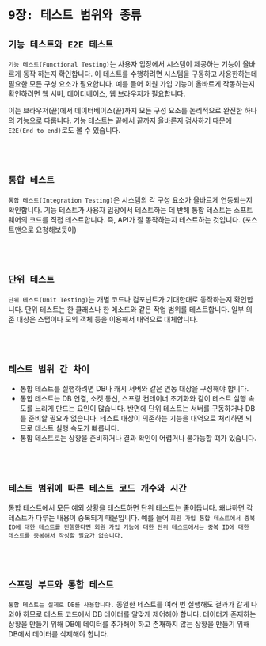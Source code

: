 # `9장: 테스트 범위와 종류`

## `기능 테스트와 E2E 테스트`

`기능 테스트(Functional Testing)`는 사용자 입장에서 시스템이 제공하는 기능이 올바르게 동작 하는지 확인합니다. 이 테스트를 수행하려면 시스템을 구동하고 사용한하는데 필요한 모든 구성 요소가 필요합니다. 예를 들어 회원 가입 기능이 올바르게 작동하는지 확인하려면 웹 서버, 데이터베이스, 웹 브라우저가 필요합니다. 

이는 브라우저(끝)에서 데이터베이스(끝)까지 모든 구성 요소를 논리적으로 완전한 하나의 기능으로 다룹니다. 기능 테스트는 끝에서 끝까지 올바른지 검사하기 때문에 `E2E(End to end)`로도 볼 수 있습니다. 

<br> <br>

## `통합 테스트`

`통합 테스트(Integration Testing)`은 시스템의 각 구성 요소가 올바르게 연동되는지 확인합니다. 기능 테스트가 사용자 입장에서 테스트하는 데 반해 통합 테스트는 소프트웨어의 코드를 직접 테스트합니다. 즉, API가 잘 동작하는지 테스트하는 것입니다. (포스트맨으로 요청해보듯이)

<br> <br>

## `단위 테스트`

`단위 테스트(Unit Testing)`는 개별 코드나 컴포넌트가 기대한대로 동작하는지 확인합니다. 단위 테스트는 한 클래스나 한 메소드와 같은 작업 범위를 테스트합니다. 일부 의존 대상은 스텁이나 모의 객체 등을 이용해서 대역으로 대체합니다. 

<br> <br>

## `테스트 범위 간 차이`

- 통합 테스트를 실행하려면 DB나 캐시 서버와 같은 연동 대상을 구성해야 합니다. 
- 통합 테스트는 DB 연결, 소켓 통신, 스프링 컨테이너 초기화와 같이 테스트 실행 속도를 느리게 만드는 요인이 많습니다. 반면에 단위 테스트는 서버를 구동하거나 DB를 준비할 필요가 없습니다. 테스트 대상이 의존하는 기능을 대역으로 처리하면 되므로 테스트 실행 속도가 빠릅니다. 
- 통합 테스트로는 상황을 준비하거나 결과 확인이 어렵거나 불가능할 떄가 있습니다. 

<br> <br>

## `테스트 범위에 따른 테스트 코드 개수와 시간`

통합 테스트에서 모든 예외 상황을 테스트하면 단위 테스트는 줄어듭니다. 왜냐하면 각 테스트가 다루는 내용이 중복되기 때문입니다. 예를 들어 `회원 가입 통합 테스트에서 중복 ID에 대한 테스트를 진행한다면 회원 가입 기능에 대한 단위 테스트에서는 중복 ID에 대한 테스트를 중복해서 작성할 필요가 없습니다.`

<br> <br>

## `스프링 부트와 통합 테스트`

`통합 테스트는 실제로 DB를 사용합니다.` 동일한 테스트를 여러 번 실행해도 결과가 같게 나와야 하므로 테스트 코드에서 DB 데이터를 알맞게 제어해야 합니다. 데이터가 존재하는 상황을 만들기 위해 DB에 데이터를 추가해야 하고 존재하지 않는 상황을 만들기 위해 DB에서 데이터를 삭제해야 합니다.